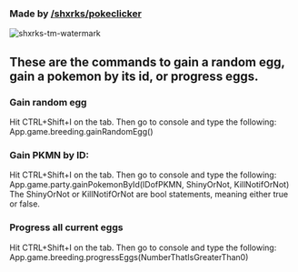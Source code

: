 ### Made by [/shxrks/pokeclicker](https://github.com/shxrks/pokeclicker)

![shxrks-tm-watermark]()


## These are the commands to gain a random egg, gain a pokemon by its id, or progress eggs.

### Gain random egg
Hit CTRL+Shift+I on the tab. Then go to console and type the following:
App.game.breeding.gainRandomEgg()

### Gain PKMN by ID:
Hit CTRL+Shift+I on the tab. Then go to console and type the following:
App.game.party.gainPokemonById(IDofPKMN, ShinyOrNot, KillNotifOrNot)
The ShinyOrNot or KillNotifOrNot are bool statements, meaning either true or false.

### Progress all current eggs
Hit CTRL+Shift+I on the tab. Then go to console and type the following:
App.game.breeding.progressEggs(NumberThatIsGreaterThan0)
